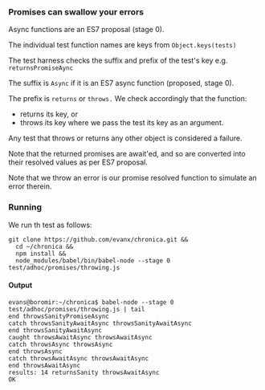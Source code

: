 
### Promises can swallow your errors

Async functions are an ES7 proposal (stage 0).

The individual test function names are keys from `Object.keys(tests)`

The test harness checks the suffix and prefix of the test's key e.g. `returnsPromiseAync`

The suffix is `Async` if it is an ES7 async function (proposed, stage 0).

The prefix is `returns` or `throws.` We check accordingly that the function:
- returns its key, or
- throws its key
where we pass the test its key as an argument.

Any test that throws or returns any other object is considered a failure.

Note that the returned promises are await'ed, and so are converted into their resolved values as per ES7 proposal.

Note that we throw an error is our promise resolved function to simulate an error therein.


### Running

We run th test as follows:

```shell
git clone https://github.com/evanx/chronica.git &&
  cd ~/chronica &&
  npm install &&
  node_modules/babel/bin/babel-node --stage 0 test/adhoc/promises/throwing.js
```

#### Output

```shell
evans@boromir:~/chronica$ babel-node --stage 0 test/adhoc/promises/throwing.js | tail
end throwsSanityPromiseAsync
catch throwsSanityAwaitAsync throwsSanityAwaitAsync
end throwsSanityAwaitAsync
caught throwsAwaitAsync throwsAwaitAsync
catch throwsAsync throwsAsync
end throwsAsync
catch throwsAwaitAsync throwsAwaitAsync
end throwsAwaitAsync
results: 14 returnsSanity throwsAwaitAsync
OK
```
